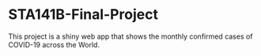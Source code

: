 # STA141B-Final-Project
This project is a shiny web app that shows the monthly confirmed cases of COVID-19 across the World. 
